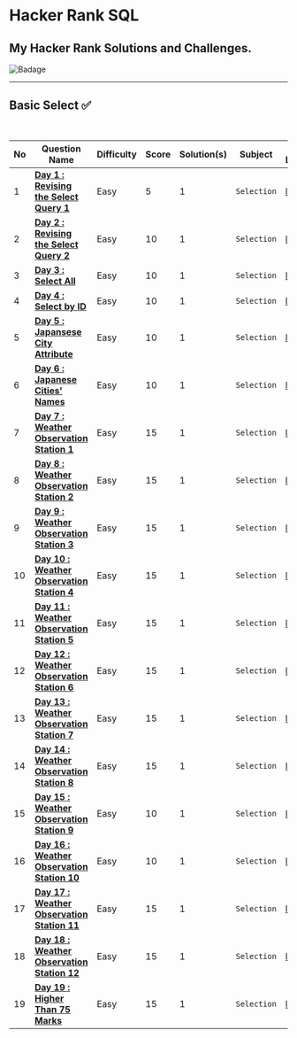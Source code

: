 # Hacker Rank SQL
## My Hacker Rank Solutions and Challenges.

![Badage](https://github.com/abheeshtsingh2803/HackerRank_SQL/assets/131380599/844ec3ed-adb1-4971-a033-c2e450108d51)

___

## Basic Select ✅

<br>

| No | Question Name | Difficulty | Score | Solution(s) | Subject | HR Link |
|--|--|--|--|--|--|--|
| 1 | [**Day 1 : Revising the Select Query 1**](solution/Revising_Select_Query.md) | Easy | 5 | 1 | `Selection` | [link](https://www.hackerrank.com/challenges/revising-the-select-query/problem?isFullScreen=true) |
| 2 | [**Day 2 : Revising the Select Query 2**](Solution/Revising_the_Select_Query_2.md) | Easy | 10 | 1 | `Selection` | [link](https://www.hackerrank.com/challenges/revising-the-select-query-2/problem?isFullScreen=true) |
| 3 | [**Day 3 : Select All**](Solution/Select_all.md) | Easy | 10 | 1 | `Selection` | [link](https://www.hackerrank.com/challenges/select-all-sql/problem?isFullScreen=true) |
| 4 | [**Day 4 : Select by ID**](Solution/Select_by_ID.md) | Easy | 10 | 1 | `Selection` | [link](https://www.hackerrank.com/challenges/select-by-id/problem?isFullScreen=true) |
| 5 | [**Day 5 : Japansese City Attribute**](Solution/Japanese_city_attributes.md) | Easy | 10 | 1 | `Selection` | [link](https://www.hackerrank.com/challenges/japanese-cities-attributes/problem?isFullScreen=true) |
| 6 | [**Day 6 : Japanese Cities' Names**](Solution/Japanese_cities'_names.md) | Easy | 10 | 1 | `Selection` | [link](https://www.hackerrank.com/challenges/japanese-cities-name/problem?isFullScreen=true) |
| 7 | [**Day 7 : Weather Observation Station 1**](Solution/Weather_Observation_Station_1.md) | Easy | 15 | 1 | `Selection` | [link](https://www.hackerrank.com/challenges/weather-observation-station-1/problem?isFullScreen=true) |
| 8 | [**Day 8 : Weather Observation Station 2**](Solution/Weather_Observation_Station_2.md) | Easy | 15 | 1 | `Selection` | [link](https://www.hackerrank.com/challenges/weather-observation-station-2/problem?isFullScreen=true) |
| 9 | [**Day 9 : Weather Observation Station 3**](Solution/Weather_Observation_Station_3.md) | Easy | 15 | 1 | `Selection` | [link](https://www.hackerrank.com/challenges/weather-observation-station-3/problem?isFullScreen=true) |
| 10 | [**Day 10 : Weather Observation Station 4**](Solution/Weather_Observation_Station_4.md) | Easy | 15 | 1 | `Selection` | [link](https://www.hackerrank.com/challenges/weather-observation-station-4/problem?isFullScreen=true) |
| 11 | [**Day 11 : Weather Observation Station 5**](Solution/Weather_Observation_Station_5.md) | Easy | 15 | 1 | `Selection` | [link](https://www.hackerrank.com/challenges/weather-observation-station-5/problem?isFullScreen=true) |
| 12 | [**Day 12 : Weather Observation Station 6**](Solution/Weather_Observation_Station_6.md) | Easy | 15 | 1 | `Selection` | [link](https://www.hackerrank.com/challenges/weather-observation-station-6/problem?isFullScreen=true) |
| 13 | [**Day 13 : Weather Observation Station 7**](Solution/Weather_Observation_Station_7.md) | Easy | 15 | 1 | `Selection` | [link](https://www.hackerrank.com/challenges/weather-observation-station-7/problem?isFullScreen=true) |
| 14 | [**Day 14 : Weather Observation Station 8**](Solution/Weather_Observation_Station_8.md) | Easy | 15 | 1 | `Selection` | [link](https://www.hackerrank.com/challenges/weather-observation-station-8/problem?isFullScreen=true) |
| 15 | [**Day 15 : Weather Observation Station 9**](Solution/Weather_Observation_Station_9.md) | Easy | 10 | 1 | `Selection` | [link](https://www.hackerrank.com/challenges/weather-observation-station-9/problem?isFullScreen=true) |
| 16 | [**Day 16 : Weather Observation Station 10**](Solution/Weather_Observation_Station_10.md) | Easy | 10 | 1 | `Selection` | [link](https://www.hackerrank.com/challenges/weather-observation-station-10/problem?isFullScreen=true) |
| 17 | [**Day 17 : Weather Observation Station 11**](Solution/Weather_Observation_Station_11.md) | Easy | 15 | 1 | `Selection` | [link](https://www.hackerrank.com/challenges/weather-observation-station-11/problem?isFullScreen=true) |
| 18 | [**Day 18 : Weather Observation Station 12**](Solution/Weather_Observation_Station_12.md) | Easy | 15 | 1 | `Selection` | [link](https://www.hackerrank.com/challenges/weather-observation-station-12/problem?isFullScreen=true) |
| 19 | [**Day 19 : Higher Than 75 Marks**](Solution/Higher_Than_75_Marks.md) | Easy | 15 | 1 | `Selection` | [link](https://www.hackerrank.com/challenges/more-than-75-marks/problem?isFullScreen=true) |
